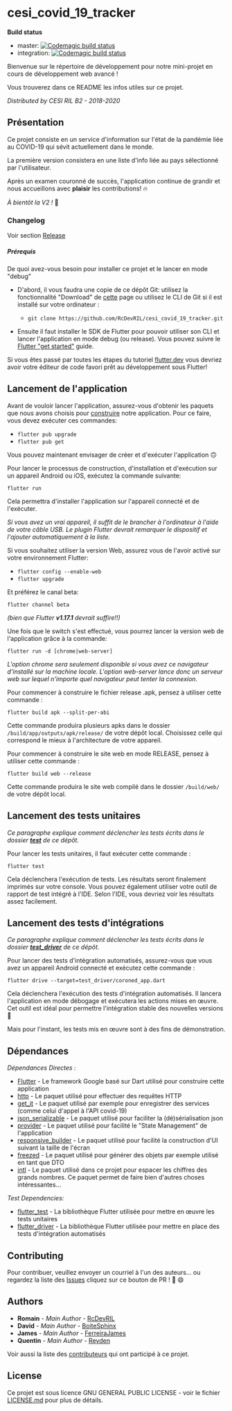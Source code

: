 # cesi_covid_19_tracker
__Build status__
* master: [![Codemagic build status](https://api.codemagic.io/apps/5e7368db767d62001922585e/5e7368db767d62001922585d/status_badge.svg)](https://codemagic.io/apps/5e7368db767d62001922585e/5e7368db767d62001922585d/latest_build)
* integration: [![Codemagic build status](https://api.codemagic.io/apps/5e7368db767d62001922585e/5e7371412ab6bb0019392b67/status_badge.svg)](https://codemagic.io/apps/5e7368db767d62001922585e/5e7371412ab6bb0019392b67/latest_build)


Bienvenue sur le répertoire de développement pour notre mini-projet en cours de développement web avancé !

Vous trouverez dans ce README les infos utiles sur ce projet.

*Distributed by CESI RIL B2 - 2018-2020*

## Présentation

Ce projet consiste en un service d'information sur l'état de la pandémie liée au COVID-19 qui sévit actuellement dans le monde.

La première version consistera en une liste d'info liée au pays sélectionné par l'utilisateur.

Après un examen couronné de succès, l'application continue de grandir et nous accueillons avec **plaisir** les contributions! :fire:

_À bientôt la V2 !_ :rocket:

### Changelog

Voir section [Release]

##### Prérequis

De quoi avez-vous besoin pour installer ce projet et le lancer en mode "debug"

* D'abord, il vous faudra une copie de ce dépôt Git: utilisez la fonctionnalité "Download" de [cette][Github root] page ou utilisez le CLI de Git si il est installé sur votre ordinateur :
    * `git clone https://github.com/RcDevRIL/cesi_covid_19_tracker.git`

* Ensuite il faut installer le SDK de Flutter pour pouvoir utiliser son CLI et lancer l'application en mode debug (ou release). Vous pouvez suivre le [Flutter "get started"] guide.


Si vous êtes passé par toutes les étapes du tutoriel [flutter.dev][Flutter "get started"] vous devriez avoir votre éditeur de code favori prêt au développement sous Flutter!

## Lancement de l'application

Avant de vouloir lancer l'application, assurez-vous d'obtenir les paquets que nous avons choisis pour [construire][Built_With] notre application. Pour ce faire, vous devez exécuter ces commandes:

* `flutter pub upgrade`
* `flutter pub get`

Vous pouvez maintenant envisager de créer et d'exécuter l'application :upside_down_face:

Pour lancer le processus de construction, d'installation et d'exécution sur un appareil Android ou iOS, exécutez la commande suivante:

`flutter run`

Cela permettra d'installer l'application sur l'appareil connecté et de l'exécuter.

_Si vous avez un vrai appareil, il suffit de le brancher à l'ordinateur à l'aide de votre câble USB. Le plugin Flutter devrait remarquer le dispositif et l'ajouter automatiquement à la liste._

Si vous souhaitez utiliser la version Web, assurez vous de l'avoir activé sur votre environnement Flutter:

* `flutter config --enable-web`
* `flutter upgrade`

Et préférez le canal beta:

`flutter channel beta`

*(bien que Flutter __v1.17.1__ devrait suffire!!)*

Une fois que le switch s'est effectué, vous pourrez lancer la version web de l'application grâce à la commande:

`flutter run -d [chrome|web-server]`

_L'option chrome sera seulement disponible si vous avez ce navigateur d'installé sur la machine locale. L'option web-server lance donc un serveur web sur lequel n'importe quel navigateur peut tenter la connexion._

Pour commencer à construire le fichier release .apk, pensez à utiliser cette commande :

`flutter build apk --split-per-abi`

Cette commande produira plusieurs apks dans le dossier `/build/app/outputs/apk/release/` de votre dépôt local. Choisissez celle qui correspond le mieux à l'architecture de votre appareil. 

Pour commencer à construire le site web en mode RELEASE, pensez à utiliser cette commande :

`flutter build web --release`

Cette commande produira le site web compilé dans le dossier `/build/web/` de votre dépôt local.

## Lancement des tests unitaires

_Ce paragraphe explique comment déclencher les tests écrits dans le dossier **[test]** de ce dépôt._

Pour lancer les tests unitaires, il faut exécuter cette commande :

`flutter test`

Cela déclenchera l'exécution de tests. Les résultats seront finalement imprimés sur votre console.
Vous pouvez également utiliser votre outil de rapport de test intégré à l'IDE. Selon l'IDE, vous devriez voir les résultats assez facilement.

## Lancement des tests d'intégrations

_Ce paragraphe explique comment déclencher les tests écrits dans le dossier **[test_driver]** de ce dépôt._

Pour lancer des tests d'intégration automatisés, assurez-vous que vous avez un appareil Android connecté et exécutez cette commande :

`flutter drive --target=test_driver/coroned_app.dart`

Cela déclenchera l'exécution des tests d'intégration automatisés. Il lancera l'application en mode débogage et exécutera les actions mises en œuvre. Cet outil est idéal pour permettre l'intégration stable des nouvelles versions :rocket:

Mais pour l'instant, les tests mis en œuvre sont à des fins de démonstration.

## Dépendances

_Dépendances Directes :_
* [Flutter] - Le framework Google basé sur Dart utilisé pour construire cette application
* [http] - Le paquet utilisé pour effectuer des requêtes HTTP
* [get_it] - Le paquet utilisé par exemple pour enregistrer des services (comme celui d'appel à l'API covid-19)
* [json_serializable] - Le paquet utilisé pour faciliter la (dé)sérialisation json
* [provider] - Le paquet utilisé pour facilité le "State Management" de l'application
* [responsive_builder] - Le paquet utilisé pour facilité la construction d'UI suivant la taille de l'écran
* [freezed] - Le paquet utilisé pour générer des objets par exemple utilisé en tant que DTO
* [intl] - Le paquet utilisé dans ce projet pour espacer les chiffres des grands nombres. Ce paquet permet de faire bien d'autres choses intéressantes...

_Test Dependencies:_
* [flutter_test] - La bibliothèque Flutter utilisée pour mettre en œuvre les tests unitaires
* [flutter_driver] - La bibliothèque Flutter utilisée pour mettre en place des tests d'intégration automatisés

## Contributing

Pour contribuer, veuillez envoyer un courriel à l'un des auteurs... ou regardez la liste des [Issues] cliquez sur ce bouton de PR ! :rocket: :smile:

## Authors

* **Romain** - *Main Author* - [RcDevRIL]
* **David** - *Main Author* - [BoiteSphinx]
* **James** - *Main Author* - [FerreiraJames]
* **Quentin** - *Main Author* - [Reyden]

Voir aussi la liste des [contributeurs] qui ont participé à ce projet.

## License

Ce projet est sous licence GNU GENERAL PUBLIC LICENSE - voir le fichier [LICENSE.md] pour plus de détails.


[Flutter "get started"]: https://flutter.dev/get-started/
[Github root]: https://github.com/RcDevRIL/cesi_covid_19_tracker/
[Built_With]: https://github.com/RcDevRIL/cesi_covid_19_tracker/tree/master#dépendances
[test]: https://github.com/RcDevRIL/cesi_covid_19_tracker/tree/master/test
[test_driver]: https://github.com/RcDevRIL/cesi_covid_19_tracker/tree/master/test_driver
[Flutter]: https://github.com/flutter/flutter/
[http]: https://pub.dev/packages/http
[get_it]: https://pub.dev/packages/get_it
[json_serializable]: https://pub.dev/packages/json_serializable
[provider]: https://pub.dev/packages/provider
[responsive_builder]: https://pub.dev/packages/responsive_builder
[freezed]: https://pub.dev/packages/freezed
[intl]: https://pub.dev/packages/intl
[flutter_test]: https://api.flutter.dev/flutter/flutter_test/flutter_test-library.html
[flutter_driver]: https://api.flutter.dev/flutter/flutter_driver/flutter_driver-library.html
[RcDevRIL]: https://github.com/RcDevRIL
[BoiteSphinx]: https://github.com/BoiteSphinx
[FerreiraJames]: https://github.com/FerreiraJames
[Reyden]: https://github.com/Reyden7
[contributeurs]: https://github.com/RcDevRIL/cesi_covid_19_tracker/contributors
[LICENSE.md]: https://github.com/RcDevRIL/cesi_covid_19_tracker/blob/master/LICENSE
[Issues]: https://github.com/RcDevRIL/cesi_covid_19_tracker/issues
[Release]: https://github.com/RcDevRIL/cesi_covid_19_tracker/releases

